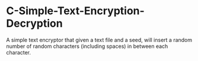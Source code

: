 # C-Simple-Text-Encryption-Decryption
A simple text encryptor that given a text file and a seed, will insert a random number of random characters (including spaces) in between each character.
